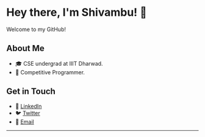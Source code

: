 # Hey there, I'm Shivambu! 👋

Welcome to my GitHub! 

## About Me
- 🎓 CSE undergrad at IIIT Dharwad.
- 🥷 Competitive Programmer.

## Get in Touch
- 💼 [LinkedIn](https://www.linkedin.com/in/shivambu108)
- 🐦 [Twitter](https://x.com/shivambu_108)
- 📧 [Email](mailto:shivambup108@gmail.com)

---
